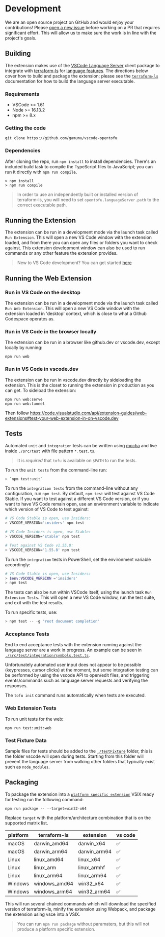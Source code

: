 # Development

We are an open source project on GitHub and would enjoy your contributions! Please [open a new issue](https://github.com/gamunu/terraform-opentofu/issues) before working on a PR that requires significant effort. This will allow us to make sure the work is in line with the project's goals.

## Building

The extension makes use of the [VSCode Language Server](https://github.com/Microsoft/vscode-languageserver-node) client package to integrate with [terraform-ls](https://github.com/hashicorp/terraform-ls) for [language features](https://code.visualstudio.com/api/language-extensions/programmatic-language-features). The directions below cover how to build and package the extension; please see the [`terraform-ls`](https://github.com/hashicorp/terraform-ls) documentation for how to build the language server executable.

### Requirements

- VSCode >= 1.61
- Node >= 16.13.2
- npm >= 8.x

### Getting the code

```
git clone https://github.com/gamunu/vscode-opentofu
```

### Dependencies

After cloning the repo, run `npm install` to install dependencies. There's an included build task to compile the TypeScript files to JavaScript; you can run it directly with `npm run compile`.

```
> npm install
> npm run compile
```

> In order to use an independently built or installed version of terraform-ls, you will need to set `opentofu.languageServer.path` to the correct executable path.

## Running the Extension

The extension can be run in a development mode via the launch task called `Run Extension`. This will open a new VS Code window with the extension loaded, and from there you can open any files or folders you want to check against. This extension development window can also be used to run commands or any other feature the extension provides.

> New to VS Code development? You can get started [here](https://code.visualstudio.com/api/get-started/your-first-extension)

## Running the Web Extension

### Run in VS Code on the desktop

The extension can be run in a development mode via the launch task called `Run Web Extension`. This will open a new VS Code window with the extension loaded in 'desktop' context, which is close to what a Github Codespace operates as.

### Run in VS Code in the browser locally


The extension can be run in a browser like github.dev or vscode.dev, except locally by running:

```
npm run web
```

### Run in VS Code in vscode.dev

The extension can be run in vscode.dev directly by sideloading the extension. This is the closet to running the extension in production as you can get. To sideload the extension:

```
npm run web:serve
npm run web:tunnel
```

Then follow https://code.visualstudio.com/api/extension-guides/web-extensions#test-your-web-extension-in-on-vscode.dev

## Tests

Automated `unit` and `integration` tests can be written using [mocha](https://mochajs.org) and live inside `./src/test` with file pattern `*.test.ts`.

> It is *required* that `tofu` is available on `$PATH` to run the tests.

To run the `unit tests` from the command-line run:

```bash
> `npm test:unit`
```

To run the `integration tests` from the command-line without any configuration, run `npm test`. By default, `npm test` will test against VS Code Stable. If you want to test against a different VS Code version, or if you want to have VS Code remain open, use an environment variable to indicate which version of VS Code to test against:

```bash
# VS Code Stable is open, use Insiders:
> VSCODE_VERSION='insiders' npm test

# VS Code Insiders is open, use Stable:
> VSCODE_VERSION='stable' npm test

# Test against VS Code v1.55.8:
> VSCODE_VERSION='1.55.8' npm test
```

To run the `integration` tests in PowerShell, set the environment variable accordingly:

```powershell
# VS Code Stable is open, use Insiders:
> $env:VSCODE_VERSION ='insiders'
> npm test
```

The tests can also be run within VSCode itself, using the launch task `Run Extension Tests`. This will open a new VS Code window, run the test suite, and exit with the test results.

To run specific tests, use:


```powershell
> npm test -- -g "root document completion"
```


### Acceptance Tests

End to end acceptance tests with the extension running against the language server are a work in progress. An example can be seen in [`./src/test/integration/symbols.test.ts`](src/test/integration/symbols.test.ts).

Unfortunately automated user input does not appear to be possible (keypresses, cursor clicks) at the moment, but some integration testing can be performed by using the vscode API to open/edit files, and triggering events/commands such as language server requests and verifying the responses.

The `tofu init` command runs automatically when tests are executed.

### Web Extension Tests


To run unit tests for the web:

```
npm run test:unit:web
```

### Test Fixture Data

Sample files for tests should be added to the [`./testFixture`](testFixture/) folder, this is the folder vscode will open during tests. Starting from this folder will prevent the language server from walking other folders that typically exist such as `node_modules`.


## Packaging

To package the extension into a [`platform specific extension`](https://code.visualstudio.com/api/working-with-extensions/publishing-extension#platformspecific-extensions) VSIX ready for testing run the following command:

```
npm run package -- --target=win32-x64
```

Replace `target` with the platform/architecture combination that is on the supported matrix list.

platform | terraform-ls  | extension     | vs code
   --    |           --  |         --    | --
macOS    | darwin_amd64  | darwin_x64    | ✅
macOS    | darwin_arm64  | darwin_arm64  | ✅
Linux    | linux_amd64   | linux_x64     | ✅
Linux    | linux_arm     | linux_armhf   | ✅
Linux    | linux_arm64   | linux_arm64   | ✅
Windows  | windows_amd64 | win32_x64     | ✅
Windows  | windows_arm64 | win32_arm64   | ✅

This will run several chained commands which will download the specified version of terraform-ls, minify the extension using Webpack, and package the extension using vsce into a VSIX.

> You can run `npm run package` without paramaters, but this will not produce a platform specific extension.
